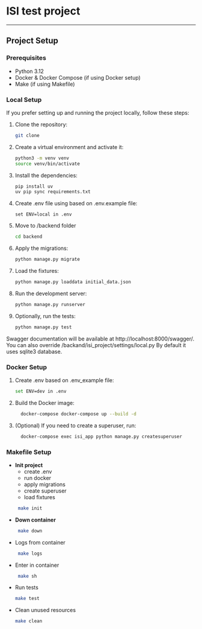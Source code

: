 # ISI test project

---

## Project Setup

### Prerequisites

- Python 3.12
- Docker & Docker Compose (if using Docker setup)
- Make (if using Makefile)

### Local Setup

If you prefer setting up and running the project locally, follow these steps:

1. Clone the repository:
   ```bash
   git clone
2. Create a virtual environment and activate it:
   ```bash
   python3 -m venv venv
   source venv/bin/activate
   ```
3. Install the dependencies:
   ```bash
   pip install uv
   uv pip sync requirements.txt
    ```
4. Create .env file using based on .env.example file:
   ```
   set ENV=local in .env
   ```
5. Move to /backend folder
   ```bash
   cd backend
   ```
6. Apply the migrations:
   ```bash
   python manage.py migrate
   ```
7. Load the fixtures:
   ```bash
   python manage.py loaddata initial_data.json
   ```
8. Run the development server:
   ```bash
   python manage.py runserver
   ```
9. Optionally, run the tests:
   ```bash
   python manage.py test
   ```

<p>  
Swagger documentation will be available at http://localhost:8000/swagger/. <br> 
You can also override /backand/isi_project/settings/local.py
By default it uses sqlite3 database.
</p>

### Docker Setup

1. Create .env based on .env_example file:
   ```bash
   set ENV=dev in .env
   ```
2. Build the Docker image:
    ```bash
      docker-compose docker-compose up --build -d
    ```
3. (Optional) If you need to create a superuser, run:

    ```bash
      docker-compose exec isi_app python manage.py createsuperuser
    ```

### Makefile Setup

- **Init project**
    - create .env
    - run docker
    - apply migrations
    - create superuser
    - load fixtures
   ```bash
    make init
    ```
- **Down container**
   ```bash
    make down
    ```
- Logs from container
   ```bash
    make logs
    ```
- Enter in container
   ```bash
    make sh
    ```
- Run tests
    ```bash
    make test
    ```
- Clean unused resources
    ```bash
    make clean
    ```
